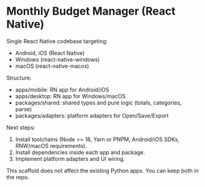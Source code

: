 # Monthly Budget Manager (React Native)

Single React Native codebase targeting:
- Android, iOS (React Native)
- Windows (react-native-windows)
- macOS (react-native-macos)

Structure:
- apps/mobile: RN app for Android/iOS
- apps/desktop: RN app for Windows/macOS
- packages/shared: shared types and pure logic (totals, categories, parse)
- packages/adapters: platform adapters for Open/Save/Export

Next steps:
1) Install toolchains (Node >= 18, Yarn or PNPM, Android/iOS SDKs, RNW/macOS requirements).
2) Install dependencies inside each app and package.
3) Implement platform adapters and UI wiring.

This scaffold does not affect the existing Python apps. You can keep both in the repo.